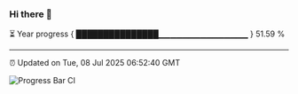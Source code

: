 ### Hi there 👋

⏳ Year progress { ███████████████▁▁▁▁▁▁▁▁▁▁▁▁▁▁▁ } 51.59 %

---

⏰ Updated on Tue, 08 Jul 2025 06:52:40 GMT

![Progress Bar CI](https://github.com/IshwaranRudhara/GIT-ACTION/workflows/Progress%20Bar%20CI/badge.svg)
